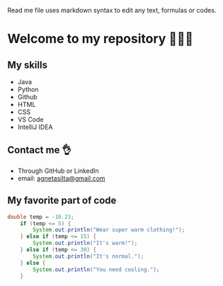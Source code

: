 Read me file uses markdown syntax to edit any text, formulas or codes.

# Welcome to my repository 👩🏼‍💻

## My skills
- Java
- Python
- Github
- HTML
- CSS
- VS Code
- IntelliJ IDEA

## Contact me 👌
- Through GitHub or LinkedIn
- email: agnetasilta@gmail.com

## My favorite part of code

```java
double temp = -10.23;
    if (temp <= 5) {
        System.out.println("Wear super warm clothing!");
    } else if (temp <= 15) {
        System.out.println("It's warm!");
    } else if (temp <= 30) {
        System.out.println("It's normal.");
    } else {
        System.out.println("You need cooling.");
    }
```
